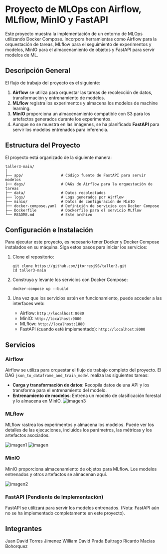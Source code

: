 # Proyecto de MLOps con Airflow, MLflow, MinIO y FastAPI

Este proyecto muestra la implementación de un entorno de MLOps utilizando Docker Compose. Incorpora herramientas como Airflow para la orquestación de tareas, MLflow para el seguimiento de experimentos y modelos, MinIO para el almacenamiento de objetos y FastAPI para servir modelos de ML. 

## Descripción General

El flujo de trabajo del proyecto es el siguiente:

1. **Airflow** se utiliza para orquestar las tareas de recolección de datos, transformación y entrenamiento de modelos.
2. **MLflow** registra los experimentos y almacena los modelos de machine learning.
3. **MinIO** proporciona un almacenamiento compatible con S3 para los artefactos generados durante los experimentos.
4. Aunque no se muestra en las imágenes, se ha planificado **FastAPI** para servir los modelos entrenados para inferencia.

## Estructura del Proyecto

El proyecto está organizado de la siguiente manera:

```plaintext
taller3-main/
│
├── app/                 # Código fuente de FastAPI para servir modelos
├── dags/                # DAGs de Airflow para la orquestación de tareas
├── data/                # Datos recolectados
├── logs/                # Logs generados por Airflow
├── minio/               # Datos de configuración de MinIO
├── docker-compose.yaml  # Definición de servicios con Docker Compose
├── Dockerfile           # Dockerfile para el servicio MLflow
└── README.md            # Este archivo
```

## Configuración e Instalación

Para ejecutar este proyecto, es necesario tener Docker y Docker Compose instalados en su máquina. Siga estos pasos para iniciar los servicios:

1. Clone el repositorio:
   ```
   git clone https://github.com/jtorresj96/taller3.git
   cd taller3-main
   ```

2. Construya y levante los servicios con Docker Compose:
   ```
   docker-compose up --build
   ```

3. Una vez que los servicios estén en funcionamiento, puede acceder a las interfaces web:
   - Airflow: `http://localhost:8080`
   - MinIO: `http://localhost:9000`
   - MLflow: `http://localhost:1880`
   - FastAPI (cuando esté implementado): `http://localhost:8000`

## Servicios

### Airflow

Airflow se utiliza para orquestar el flujo de trabajo completo del proyecto. El DAG `json_to_dataframe_and_train_model` realiza las siguientes tareas:

- **Carga y transformación de datos**: Recopila datos de una API y los transforma para el entrenamiento del modelo.
- **Entrenamiento de modelos**: Entrena un modelo de clasificación forestal y lo almacena en MinIO.
![imagen3](https://github.com/wpradab/proyecto2/assets/142359246/aa78923f-c847-4784-88c3-31294daf02d9)



### MLflow

MLflow rastrea los experimentos y almacena los modelos. Puede ver los detalles de las ejecuciones, incluidos los parámetros, las métricas y los artefactos asociados.

![imagen1](https://github.com/wpradab/proyecto2/assets/142359246/f2f15c8d-9f31-4a40-b864-20d743bfc88a)
![imagen](https://github.com/wpradab/proyecto2/assets/142359246/f0ec42d7-03af-4f21-8e64-678cf64f36a9)



### MinIO

MinIO proporciona almacenamiento de objetos para MLflow. Los modelos entrenados y otros artefactos se almacenan aquí.

![imagen2](https://github.com/wpradab/proyecto2/assets/142359246/b93a33a2-3042-469e-9123-2afa65135ef2)



### FastAPI (Pendiente de Implementación)

FastAPI se utilizará para servir los modelos entrenados. (Nota: FastAPI aún no se ha implementado completamente en este proyecto).

## Integrantes

Juan David Torres Jimenez
William David Prada Buitrago
Ricardo Macias Bohorquez

